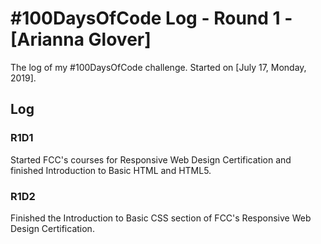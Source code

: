 # #100DaysOfCode Log - Round 1 - [Arianna Glover]

The log of my #100DaysOfCode challenge. Started on [July 17, Monday, 2019].

## Log

### R1D1 
Started FCC's courses for Responsive Web Design Certification and finished Introduction to Basic HTML and HTML5.

### R1D2
Finished the Introduction to Basic CSS section of FCC's Responsive Web Design Certification.
